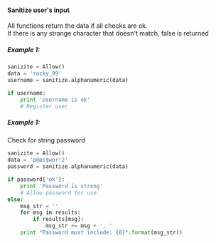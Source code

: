 <h4>Sanitize user's input</h4>
All functions return the data if all checks are ok.<br>
If there is any strange character that doesn't match, false is returned

<h5>Example 1:</h5>

```python
sanizite = Allow()
data = 'rocky_99'
username = sanitize.alphanumeric(data)

if username:
	print 'Username is ok'
	# Register user 

```


<h5>Example 1:</h5>
Check for string password

```python
sanizite = Allow()
data = 'p@as$wor!2'
password = sanitize.alphanumeric(data)

if password['ok']:
	print 'Password is strong'
	# Allow password for use
else:
	msg_str = ''
	for msg in results:
	    if results[msg]:
	        msg_str += msg + ', '
	print "Password must include: {0}".format(msg_str)) 

```